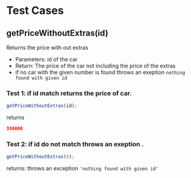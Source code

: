 # Test Cases

## **getPriceWithoutExtras(id)**

Returns the price with out extras

- Parameters: id of the car
- Return: The price of the car not including the price of the extras
- if no car with the given number is found throws an exeption `nothing found with given id`

### Test 1: if id match returns the price of car.

```js
getPriceWithoutExtras(id);
```

returns

```json
350000
```

### Test 2: if id do not match throws an exeption .

```js
getPriceWithoutExtras(8);
```

returns:
throws an exception `'nothing found with given id'`
